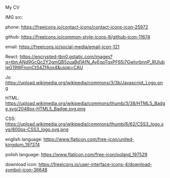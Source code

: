 My CV

IMG src:

phone:
https://freeicons.io/contact-icons/contact-icons-icon-25972

github:
https://freeicons.io/common-style-icons-8/github-icon-11674

email:
https://freeicons.io/social-media/email-icon-121

React:
https://encrypted-tbn0.gstatic.com/images?q=tbn:ANd9GcQc2Y2gmQB5zuaBd1AfN_AyEgoTgxPF65i7GwlvrbnnP_RUlubieG19WFnonCtS4ZfAox4&usqp=CAU

Js:
https://upload.wikimedia.org/wikipedia/commons/3/3b/Javascript_Logo.png

HTML:
https://upload.wikimedia.org/wikipedia/commons/thumb/3/38/HTML5_Badge.svg/2048px-HTML5_Badge.svg.png

CSS:
https://upload.wikimedia.org/wikipedia/commons/thumb/6/62/CSS3_logo.svg/800px-CSS3_logo.svg.png

english language:
https://www.flaticon.com/free-icon/united-kingdom_197374

polish language:
https://www.flaticon.com/free-icon/poland_197529

download icon:
https://freeicons.io/user-interface-icons-4/download-symbol-icon-36648

